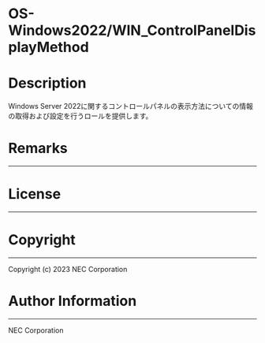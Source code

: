 OS-Windows2022/WIN_ControlPanelDisplayMethod
=======================================================
# Description
Windows Server 2022に関するコントロールパネルの表示方法についての情報の取得および設定を行うロールを提供します。

# Remarks
-------

# License
-------

# Copyright
---------
Copyright (c) 2023 NEC Corporation

# Author Information
------------------
NEC Corporation
